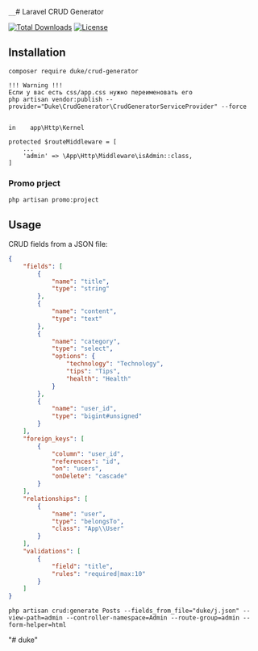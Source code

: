`````__`````# Laravel CRUD Generator

[![Total Downloads](https://poser.pugx.org/duke/crud-generator/d/total.svg)](https://packagist.org/packages/duke/crud-generator)
[![License](https://poser.pugx.org/duke/crud-generator/license.svg)](https://packagist.org/packages/duke/crud-generator)

## Installation
```
composer require duke/crud-generator
```

```
!!! Warning !!!
Если у вас есть css/app.css нужно переименовать его
php artisan vendor:publish --provider="Duke\CrudGenerator\CrudGeneratorServiceProvider" --force


```
```
in    app\Http\Kernel

protected $routeMiddleware = [
    ...
    'admin' => \App\Http\Middleware\isAdmin::class,
]
```
### Promo prject
```
php artisan promo:project
```
## Usage

CRUD fields from a JSON file:

```json
{
    "fields": [
        {
            "name": "title",
            "type": "string"
        },
        {
            "name": "content",
            "type": "text"
        },
        {
            "name": "category",
            "type": "select",
            "options": {
                "technology": "Technology",
                "tips": "Tips",
                "health": "Health"
            }
        },
        {
            "name": "user_id",
            "type": "bigint#unsigned"
        }
    ],
    "foreign_keys": [
        {
            "column": "user_id",
            "references": "id",
            "on": "users",
            "onDelete": "cascade"
        }
    ],
    "relationships": [
        {
            "name": "user",
            "type": "belongsTo",
            "class": "App\\User"
        }
    ],
    "validations": [
        {
            "field": "title",
            "rules": "required|max:10"
        }
    ]
}
```
```
php artisan crud:generate Posts --fields_from_file="duke/j.json" --view-path=admin --controller-namespace=Admin --route-group=admin --form-helper=html
```
"# duke" 
